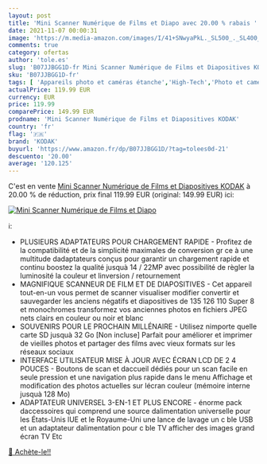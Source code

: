 ```yaml
---
layout: post
title: 'Mini Scanner Numérique de Films et Diapo avec 20.00 % rabais '
date: 2021-11-07 00:00:31
image: 'https://m.media-amazon.com/images/I/41+SNwyaPkL._SL500_._SL400_.jpg'
comments: true
category: ofertas
author: 'tole.es'
slug: 'B07JJBGG1D-fr Mini Scanner Numérique de Films et Diapositives KODAK'
sku: 'B07JJBGG1D-fr'
tags: [ 'Appareils photo et caméras étanche','High-Tech','Photo et caméscopes','kodak', ]
actualPrice: 119.99 EUR
currency: EUR
price: 119.99
comparePrice: 149.99 EUR
prodname: 'Mini Scanner Numérique de Films et Diapositives KODAK'
country: 'fr'
flag: '🇫🇷'
brand: 'KODAK'
buyurl: 'https://www.amazon.fr/dp/B07JJBGG1D/?tag=tolees0d-21'
descuento: '20.00'
average: '120.125'
---
```


C'est en vente [Mini Scanner Numérique de Films et Diapositives KODAK](https://www.amazon.fr/dp/B07JJBGG1D/?tag=tolees0d-21)  à  20.00 % de réduction, prix final  119.99 EUR (original: 149.99 EUR) ici:

[![Mini Scanner Numérique de Films et Diapo](https://m.media-amazon.com/images/I/41+SNwyaPkL._SL500_._SL400_.jpg)](https://www.amazon.fr/dp/B07JJBGG1D/?tag=tolees0d-21)

ℹ️:

- PLUSIEURS ADAPTATEURS POUR CHARGEMENT RAPIDE - Profitez de la compatibilité et de la simplicité maximales de conversion gr ce à une multitude dadaptateurs conçus pour garantir un chargement rapide et continu boostez la qualité jusquà 14 / 22MP avec possibilité de règler la luminosité la couleur et linversion / retournement
- MAGNIFIQUE SCANNEUR DE FILM ET DE DIAPOSITIVES - Cet appareil tout-en-un vous permet de scanner visualiser modifier convertir et sauvegarder les anciens négatifs et diapositives de 135 126 110 Super 8 et monochromes transformez vos anciennes photos en fichiers JPEG nets clairs en couleur ou noir et blanc
- SOUVENIRS POUR LE PROCHAIN MILLÉNAIRE - Utilisez nimporte quelle carte SD jusquà 32 Go [Non incluse] Parfait pour améliorer et imprimer de vieilles photos et partager des films avec vieux formats sur les réseaux sociaux
- INTERFACE UTILISATEUR MISE À JOUR AVEC ÉCRAN LCD DE 2 4 POUCES - Boutons de scan et daccueil dédiés pour un scan facile en seule pression et une navigation plus rapide dans le menu Affichage et modification des photos actuelles sur lécran couleur (mémoire interne jusquà 128 Mo)
- ADAPTATEUR UNIVERSEL 3-EN-1 ET PLUS ENCORE - énorme pack daccessoires qui comprend une source dalimentation universelle pour les États-Unis lUE et le Royaume-Uni une lance de lavage un c ble USB et un adaptateur dalimentation pour c ble TV afficher des images grand écran TV Etc

[🛒 Achète-le!!](https://www.amazon.fr/dp/B07JJBGG1D/?tag=tolees0d-21)
